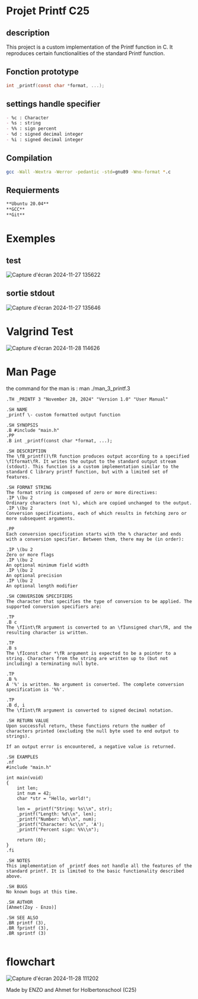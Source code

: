 # Projet Printf C25

## description
This project is a custom implementation of the Printf function in C.
It reproduces certain functionalities of the standard Printf function.

## Fonction prototype
```c
int _printf(const char *format, ...);
```

## settings handle specifier
```markdown
- %c : Character
- %s : string
- %% : sign percent
- %d : signed decimal integer
- %i : signed decimal integer
```

## Compilation
```bash
gcc -Wall -Wextra -Werror -pedantic -std=gnu89 -Wno-format *.c
```

## Requierments
```markdown
**Ubuntu 20.04**
**GCC**
**Git**
```

# Exemples
## test
![Capture d'écran 2024-11-27 135622](https://github.com/user-attachments/assets/fa3ca843-247d-4bfe-97c6-b925784f6627)
## sortie stdout
![Capture d'écran 2024-11-27 135646](https://github.com/user-attachments/assets/44a4f90a-ffe6-4599-abc5-5989b4283c0e)


# Valgrind Test
![Capture d'écran 2024-11-28 114626](https://github.com/user-attachments/assets/89f1a124-d834-4c23-b8ac-1219e9ec6b9b)

# Man Page
the command for the man is : man ./man_3_printf.3
```
.TH _PRINTF 3 "November 28, 2024" "Version 1.0" "User Manual"

.SH NAME
_printf \- custom formatted output function

.SH SYNOPSIS
.B #include "main.h"
.PP
.B int _printf(const char *format, ...);

.SH DESCRIPTION
The \fB_printf()\fR function produces output according to a specified \fIformat\fR. It writes the output to the standard output stream (stdout). This function is a custom implementation similar to the standard C library printf function, but with a limited set of features.

.SH FORMAT STRING
The format string is composed of zero or more directives:
.IP \(bu 2
Ordinary characters (not %), which are copied unchanged to the output.
.IP \(bu 2
Conversion specifications, each of which results in fetching zero or more subsequent arguments.

.PP
Each conversion specification starts with the % character and ends with a conversion specifier. Between them, there may be (in order):

.IP \(bu 2
Zero or more flags
.IP \(bu 2
An optional minimum field width
.IP \(bu 2
An optional precision
.IP \(bu 2
An optional length modifier

.SH CONVERSION SPECIFIERS
The character that specifies the type of conversion to be applied. The supported conversion specifiers are:

.TP
.B c
The \fIint\fR argument is converted to an \fIunsigned char\fR, and the resulting character is written.

.TP
.B s
The \fIconst char *\fR argument is expected to be a pointer to a string. Characters from the string are written up to (but not including) a terminating null byte.

.TP
.B %
A '%' is written. No argument is converted. The complete conversion specification is '%%'.

.TP
.B d, i
The \fIint\fR argument is converted to signed decimal notation.

.SH RETURN VALUE
Upon successful return, these functions return the number of characters printed (excluding the null byte used to end output to strings).

If an output error is encountered, a negative value is returned.

.SH EXAMPLES
.nf
#include "main.h"

int main(void)
{
    int len;
    int num = 42;
    char *str = "Hello, world!";

    len = _printf("String: %s\\n", str);
    _printf("Length: %d\\n", len);
    _printf("Number: %d\\n", num);
    _printf("Character: %c\\n", 'A');
    _printf("Percent sign: %%\\n");

    return (0);
}
.fi

.SH NOTES
This implementation of _printf does not handle all the features of the standard printf. It is limited to the basic functionality described above.

.SH BUGS
No known bugs at this time.

.SH AUTHOR
[Ahmet(Zoy - Enzo)]

.SH SEE ALSO
.BR printf (3),
.BR fprintf (3),
.BR sprintf (3)


```

# flowchart
![Capture d'écran 2024-11-28 111202](https://github.com/user-attachments/assets/4f3f53c3-7a8c-4265-ae1c-c5ec0f95ec6d)



Made by ENZO and Ahmet for Holbertonschool (C25)
